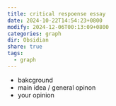 ```yaml
---
title: critical respoense essay
date: 2024-10-22T14:54:23+0800
modify: 2024-12-06T00:13:09+0800
categories: graph
dir: Obsidian
share: true
tags:
  - graph
---
```


- bakcground
- main idea / general opinon
- your opinion